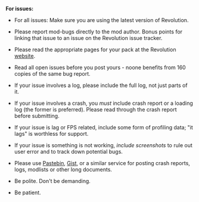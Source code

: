 <b>For issues:</b>

* For all issues: Make sure you are using the latest version of Revolution.

* Please report mod-bugs directly to the mod author. Bonus points for linking that issue to an issue on the Revolution issue tracker.

* Please read the appropriate pages for your pack at the Revolution [website](http://revolutionpack.info/article/rev1-first-day/).

* Read all open issues before you post yours - noone benefits from 160 copies of the same bug report.

* If your issue involves a log, please include the full log, not just parts of it.

* If your issue involves a crash, you <i>must</i> include crash report or a loading log (the former is preferred). Please read through the crash report before submitting.

* If your issue is lag or FPS related, include some form of profiling data; "it lags" is worthless for support.

* If your issue is something is not working, <i>include screenshots</i> to rule out user error and to track down potential bugs.

* Please use [Pastebin](http://pastebin.com), [Gist](https://gist.github.com/), or a similar service for posting crash reports, logs, modlists or other long documents.

* Be polite. Don't be demanding.

* Be patient.
